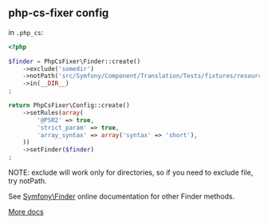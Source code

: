 ## php-cs-fixer config

in `.php_cs`:
```php
<?php

$finder = PhpCsFixer\Finder::create()
    ->exclude('somedir')
    ->notPath('src/Symfony/Component/Translation/Tests/fixtures/resources.php')
    ->in(__DIR__)
;

return PhpCsFixer\Config::create()
    ->setRules(array(
        '@PSR2' => true,
        'strict_param' => true,
        'array_syntax' => array('syntax' => 'short'),
    ))
    ->setFinder($finder)
;
```
NOTE: exclude will work only for directories, so if you need to exclude file, try notPath.

See [Symfony\Finder](http://symfony.com/doc/current/components/finder.html) online documentation for other Finder methods.

[More docs](https://github.com/FriendsOfPHP/PHP-CS-Fixer)
